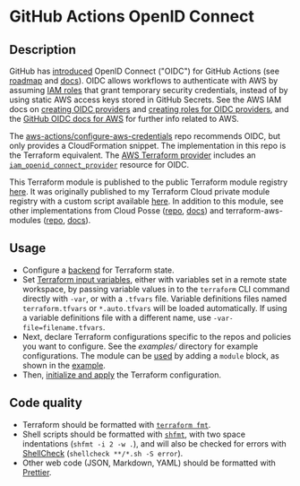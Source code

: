 # GitHub Actions OpenID Connect

## Description

GitHub has [introduced](https://github.blog/changelog/2021-10-27-github-actions-secure-cloud-deployments-with-openid-connect/) OpenID Connect ("OIDC") for GitHub Actions (see [roadmap](https://github.com/github/roadmap/issues/249) and [docs](https://docs.github.com/en/actions/deployment/security-hardening-your-deployments)). OIDC allows workflows to authenticate with AWS by assuming [IAM roles](https://docs.aws.amazon.com/IAM/latest/UserGuide/id_roles_terms-and-concepts.html) that grant temporary security credentials, instead of by using static AWS access keys stored in GitHub Secrets. See the AWS IAM docs on [creating OIDC providers](https://docs.aws.amazon.com/IAM/latest/UserGuide/id_roles_providers_create_oidc.html) and [creating roles for OIDC providers](https://docs.aws.amazon.com/IAM/latest/UserGuide/id_roles_create_for-idp.html), and the [GitHub OIDC docs for AWS](https://docs.github.com/en/actions/deployment/security-hardening-your-deployments/configuring-openid-connect-in-amazon-web-services) for further info related to AWS.

The [aws-actions/configure-aws-credentials](https://github.com/aws-actions/configure-aws-credentials) repo recommends OIDC, but only provides a CloudFormation snippet. The implementation in this repo is the Terraform equivalent. The [AWS Terraform provider](https://registry.terraform.io/providers/hashicorp/aws/latest) includes an [`iam_openid_connect_provider`](https://registry.terraform.io/providers/hashicorp/aws/latest/docs/resources/iam_openid_connect_provider) resource for OIDC.

This Terraform module is published to the public Terraform module registry [here](https://registry.terraform.io/modules/br3ndonland/github-actions-oidc/aws/latest). It was originally published to my Terraform Cloud private module registry with a custom script available [here](https://gist.github.com/br3ndonland/2e3665a8117b5594b00f3d556d33cd57). In addition to this module, see other implementations from Cloud Posse ([repo](https://github.com/cloudposse/terraform-aws-components/tree/main/modules/github-oidc-provider), [docs](https://docs.cloudposse.com/components/library/aws/github-oidc-provider/)) and terraform-aws-modules ([repo](https://github.com/terraform-aws-modules/terraform-aws-), [docs](https://registry.terraform.io/modules/terraform-aws-modules/iam/aws/latest)).

## Usage

- Configure a [backend](https://developer.hashicorp.com/terraform/language/settings/backends/configuration) for Terraform state.
- Set [Terraform input variables](https://developer.hashicorp.com/terraform/language/values/variables), either with variables set in a remote state workspace, by passing variable values in to the `terraform` CLI command directly with `-var`, or with a `.tfvars` file. Variable definitions files named `terraform.tfvars` or `*.auto.tfvars` will be loaded automatically. If using a variable definitions file with a different name, use `-var-file=filename.tfvars`.
- Next, declare Terraform configurations specific to the repos and policies you want to configure. See the _examples/_ directory for example configurations. The module can be [used](https://developer.hashicorp.com/terraform/registry/modules/use) by adding a `module` block, as shown in the [example](examples/s3/main.tf).
- Then, [initialize and apply](https://developer.hashicorp.com/terraform/intro/core-workflow) the Terraform configuration.

## Code quality

- Terraform should be formatted with [`terraform fmt`](https://developer.hashicorp.com/terraform/cli/commands/fmt).
- Shell scripts should be formatted with [`shfmt`](https://github.com/mvdan/sh), with two space indentations (`shfmt -i 2 -w .`), and will also be checked for errors with [ShellCheck](https://github.com/koalaman/shellcheck) (`shellcheck **/*.sh -S error`).
- Other web code (JSON, Markdown, YAML) should be formatted with [Prettier](https://prettier.io/).
